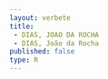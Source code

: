 ```yaml
---
layout: verbete
title:
 - DIAS, JOAO DA ROCHA
 - DIAS, João da Rocha
published: false
type: R
---
```


